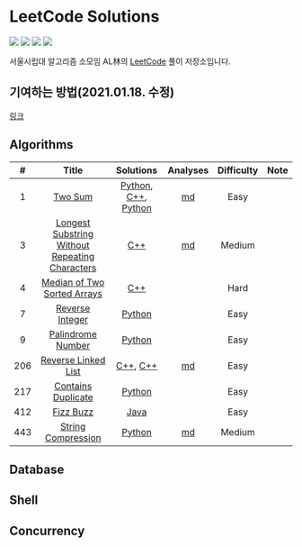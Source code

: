 # LeetCode Solutions
![](https://img.shields.io/badge/>-LeetCode-orange.svg)
![](https://img.shields.io/badge/language-C++-blue.svg)
![](https://img.shields.io/badge/language-Python-green.svg)
![](https://img.shields.io/badge/language-Java-red.svg)

서울시립대 알고리즘 소모임 AL林의 [LeetCode](https://leetcode.com/) 풀이 저장소입니다.



## 기여하는 방법(2021.01.18. 수정)

[링크](HowToContribute.md)



## Algorithms
|  #   |                            Title                             |                          Solutions                           |                Analyses                | Difficulty | Note |
| :--: | :----------------------------------------------------------: | :----------------------------------------------------------: | :------------------------------------: | :--------: | :--: |
|  1   |       [Two Sum](https://leetcode.com/problems/two-sum)       | [Python](solutions/1/1-fivestar1103.py), [C++](solutions/1/1.cpp), [Python](solutions/1/1.py) |         [md](solutions/1/1.md)         |    Easy    |      |
|  3   | [Longest Substring Without Repeating Characters](https://leetcode.com/problems/longest-substring-without-repeating-characters) |                   [C++](solutions/3/3.cpp)                   |         [md](solutions/3/3.md)         |   Medium   |      |
|  4   | [Median of Two Sorted Arrays](https://leetcode.com/problems/median-of-two-sorted-arrays) |                   [C++](solutions/4/4.cpp)                   |                                        |    Hard    |      |
|  7   | [Reverse Integer](https://leetcode.com/problems/reverse-integer) |                  [Python](solutions/7/7.py)                  |                                        |    Easy    |      |
|  9   | [Palindrome Number](https://leetcode.com/problems/palindrome-number) |                  [Python](solutions/9/9.py)                  |                                        |    Easy    |      |
| 206  | [Reverse Linked List](https://leetcode.com/problems/reverse-linked-list) | [C++](solutions/206/206(1)-gusrb3164.cpp), [C++](solutions/206/206(2)-gusrb3164.cpp) |  [md](solutions/206/206-gusrb3164.md)  |    Easy    |      |
| 217  | [Contains Duplicate](https://leetcode.com/problems/contains-duplicate) |                [Python](solutions/217/217.py)                |                                        |    Easy    |      |
| 412  |     [Fizz Buzz](https://leetcode.com/problems/fizz-buzz)     |            [Java](solutions/412/412-iknoom.java)             |                                        |    Easy    |      |
| 443  | [String Compression](https://leetcode.com/problems/string-compression) |          [Python](solutions/443/443-yongjoonseo.py)          | [md](solutions/443/443-yongjoonseo.md) |   Medium   |      |



## Database

## Shell

## Concurrency

